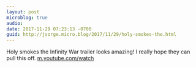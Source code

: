 ```yaml
---
layout: post
microblog: true
audio: 
date: 2017-11-29 07:23:13 -0700
guid: http://jsorge.micro.blog/2017/11/29/holy-smokes-the.html
---
```

Holy smokes the Infinity War trailer looks amazing! I really hope they can pull this off.
[m.youtube.com/watch](https://m.youtube.com/watch?v=6ZfuNTqbHE8)
